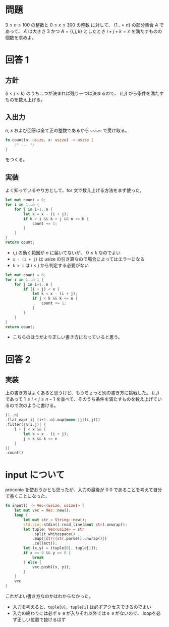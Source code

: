 # 問題
$3 \leq n \leq 100$ の整数と $0 \leq x \leq 300$ の整数 に対して、
$\{1 ..=n\}$ の部分集合 $A$ であって、 $A$ は大きさ $3$ かつ $A = \{i,j,k\}$ としたとき $i+j+k=x$ を満たすものの個数を求めよ。

# 回答 1
## 方針
$(i < j < k)$ のうち二つが決まれば残り一つは決まるので、 $(i,j)$ から条件を満たすものを数え上げる。

## 入出力
$n$, $x$ および回答は全て正の整数であるから `usize` で受け取る。
```Rust
fn count(n: usize, x: usize) -> usize {
    /* ... */
}
```
をつくる。

## 実装
よく知っているやり方として、for 文で数え上げる方法をまず使った。

```Rust
let mut count = 0;
for i in 1..n {
    for j in i+1..n {
        let k = x - (i + j);
        if k > i && k > j && n >= k {
            count += 1;
        }
    }
}
return count;
```
- $i,j$ の動く範囲が $n$ に届いてないが、 $0 \leq k$ なのでよい
- `x - (i + j)` は usize の引き算なので場合によってはエラーになる
- `k > i` は $i < j$ から判定する必要がない
```Rust
let mut count = 0;
for i in 1..n-1 {
    for j in i+1..n {
        if (i + j) < x {
            let k = x - (i + j);
            if j < k && k <= n {
                count += 1;
            }
        }
    }
}
return count;
```
- こちらのほうがより正しい書き方になっていると思う。

# 回答 2
## 実装
上の書き方はよくあると思うけど、もうちょっと別の書き方に挑戦した。
$(i,j)$ であって $1 \leq i < j \leq n-1$ を並べて、そのうち条件を満たすものを数え上げているので次のように書ける。
```Rust
(1..n)
.flat_map(|i| (i+1..n).map(move |j|(i,j)))
.filter(|&(i,j)| {
    i + j < x && {
        let k = x - (i + j);
        j < k && k <= n
    }
})
.count()
```

# input について
proconio を使おうかとも思ったが、入力の最後が 0 0 であることを考えて自分で書くことになった。

```Rust
fn input() -> Vec<(usize, usize)> {
    let mut vec = Vec::new();
    loop {
        let mut str = String::new();
        std::io::stdin().read_line(&mut str).unwrap();
        let tuple: Vec<usize> = str
            .split_whitespace()
            .map(|str|{str.parse().unwrap()})
            .collect();
        let (x,y) = (tuple[0], tuple[1]);
        if x == 0 && y == 0 {
            break
        } else {
            vec.push((x, y));
        }
    }
    vec
}
```
これがよい書き方なのかはわからなかった。
- 入力を考えると、`tuple[0], tuple[1]` は必ずアクセスできるのでよい
- 入力の終わりには必ず `0 0` が入りそれ以外では `0 0` がないので、 loopを必ず正しい位置で抜けるはず